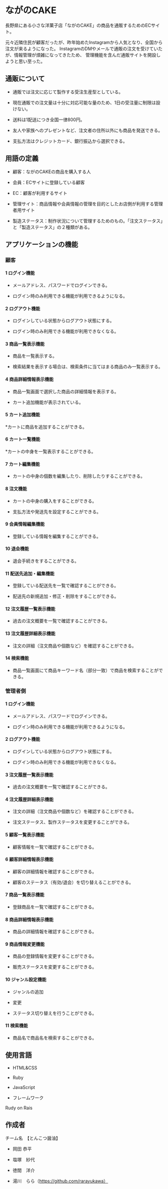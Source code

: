 # ながのCAKE

長野県にある小さな洋菓子店「ながのCAKE」の商品を通販するためのECサイト。

元々近隣住民が顧客だったが、昨年始めたInstagramから人気となり、全国から注文が来るようになった。 InstagramのDMやメールで通販の注文を受けていたが、情報管理が煩雑になってきたため、 管理機能を含んだ通販サイトを開設しようと思い至った。

## 通販について

* 通販では注文に応じて製作する受注生産型としている。

* 現在通販での注文量は十分に対応可能な量のため、1日の受注量に制限は設けない。

* 送料は1配送につき全国一律800円。

* 友人や家族へのプレゼントなど、注文者の住所以外にも商品を発送できる。

* 支払方法はクレジットカード、銀行振込から選択できる。

## 用語の定義

* 顧客：ながのCAKEの商品を購入する人

* 会員：ECサイトに登録している顧客

* EC：顧客が利用するサイト

* 管理サイト：商品情報や会員情報の管理を目的としたお店側が利用する管理者用サイト

* 製造ステータス：制作状況について管理するためのもの。「注文ステータス」と「製造ステータス」の２種類がある。

## アプリケーションの機能

### 顧客

#### 1 ログイン機能

* メールアドレス、パスワードでログインできる。

* ログイン時のみ利用できる機能が利用できるようになる。

#### 2 ログアウト機能

* ログインしている状態からログアウト状態にする。

* ログイン時のみ利用できる機能が利用できなくなる。

#### 3 商品一覧表示機能

* 商品を一覧表示する。

* 検索結果を表示する場合は、検索条件に当てはまる商品のみ一覧表示する。

#### 4 商品詳細情報表示機能

* 商品一覧画面で選択した商品の詳細情報を表示する。

* カート追加機能が表示されている。

#### 5 カート追加機能

*カートに商品を追加することができる。

#### 6 カート一覧機能

*カートの中身を一覧表示することができる。

#### 7 カート編集機能

* カートの中身の個数を編集したり、削除したりすることができる。

#### 8 注文機能

* カートの中身の購入をすることができる。

* 支払方法や発送先を設定することができる。

#### 9 会員情報編集機能

* 登録している情報を編集することができる。

#### 10 退会機能

* 退会手続きをすることができる。

#### 11 配送先追加・編集機能

* 登録している配送先を一覧で確認することができる。

* 配送先の新規追加・修正・削除をすることができる。

#### 12 注文履歴一覧表示機能

* 過去の注文概要を一覧で確認することができる。

#### 13 注文履歴詳細表示機能

* 注文の詳細（注文商品や個数など）を確認することができる。

#### 14 検索機能

* 商品一覧画面にて商品キーワード名（部分一致）で商品を検索することができる。

### 管理者側

#### 1 ログイン機能

* メールアドレス、パスワードでログインできる。

* ログイン時のみ利用できる機能が利用できるようになる。

#### 2 ログアウト機能

* ログインしている状態からログアウト状態にする。

*  ログイン時のみ利用できる機能が利用できなくなる。

#### 3 注文履歴一覧表示機能

* 過去の注文概要を一覧で確認することができる。

#### 4 注文履歴詳細表示機能

* 注文の詳細（注文商品や個数など）を確認することができる。

* 注文ステータス、製作ステータスを変更することができる。

#### 5 顧客一覧表示機能

* 顧客情報を一覧で確認することができる。

#### 6 顧客詳細情報表示機能

* 顧客の詳細情報を確認することができる。

* 顧客のステータス（有効/退会）を切り替えることができる。

#### 7 商品一覧表示機能

* 登録商品を一覧で確認することができる。

#### 8 商品詳細情報表示機能

* 商品の詳細情報を確認することができる。

#### 9 商品情報変更機能

* 商品の登録情報を変更することができる。

* 販売ステータスを変更することができる。

#### 10 ジャンル設定機能

* ジャンルの追加

* 変更

* ステータス切り替えを行うことができる。

#### 11 検索機能

* 商品名で商品名を検索することができる。

## 使用言語

* HTML&CSS

* Ruby

* JavaScript

* フレームワーク

Rudy on Rais

## 作成者

チーム名　【とんこつ醤油】

* 岡田 恭平

* 塩塚　紗代

* 徳間　洋介

* 湯川　らら（https://github.com/rarayukawa）
